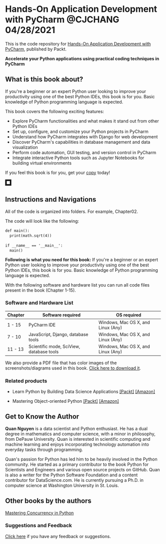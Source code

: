 # Hands-On Application Development with PyCharm  @CJCHANG 04/28/2021

<a href="https://www.packtpub.com/programming/hands-on-application-development-with-pycharm?utm_source=github&utm_medium=repository&utm_campaign="><img src="https://www.packtpub.com/media/catalog/product/cache/e4d64343b1bc593f1c5348fe05efa4a6/9/7/9781789348262-original.jpeg" alt="" height="256px" align="right"></a>

This is the code repository for [Hands-On Application Development with PyCharm](https://www.packtpub.com/programming/hands-on-application-development-with-pycharm?utm_source=github&utm_medium=repository&utm_campaign=), published by Packt.

**Accelerate your Python applications using practical coding techniques in PyCharm**

## What is this book about?
If you're a beginner or an expert Python user looking to improve your productivity using one of the best Python IDEs, this book is for you. Basic knowledge of Python programming language is expected.

This book covers the following exciting features:
* Explore PyCharm functionalities and what makes it stand out from other Python IDEs
* Set up, configure, and customize your Python projects in PyCharm
* Understand how PyCharm integrates with Django for web development
* Discover PyCharm's capabilities in database management and data visualization
* Perform code automation, GUI testing, and version control in PyCharm
* Integrate interactive Python tools such as Jupyter Notebooks for building virtual environments


If you feel this book is for you, get your [copy](https://www.amazon.com/dp/1789348269) today!

<a href="https://www.packtpub.com/?utm_source=github&utm_medium=banner&utm_campaign=GitHubBanner"><img src="https://raw.githubusercontent.com/PacktPublishing/GitHub/master/GitHub.png" 
alt="https://www.packtpub.com/" border="5" /></a>

## Instructions and Navigations
All of the code is organized into folders. For example, Chapter02.

The code will look like the following:
```
def main():
  print(math.sqrt(4))

if __name__ == '__main__':
  main()
```

**Following is what you need for this book:**
If you're a beginner or an expert Python user looking to improve your productivity using one of the best Python IDEs, this book is for you. Basic knowledge of Python programming language is expected.

With the following software and hardware list you can run all code files present in the book (Chapter 1-15).
### Software and Hardware List
| Chapter | Software required | OS required |
| -------- | ------------------------------------ | ----------------------------------- |
| 1 - 15 | PyCharm IDE | Windows, Mac OS X, and Linux (Any) |
| 7 - 10 | JavaScript, Django, database tools | Windows, Mac OS X, and Linux (Any) |
| 11 - 13 | Scientific mode, SciView, database tools | Windows, Mac OS X, and Linux (Any) |

We also provide a PDF file that has color images of the screenshots/diagrams used in this book. [Click here to download it](https://static.packt-cdn.com/downloads/9781789348262_ColorImages.pdf).

### Related products
* Learn Python by Building Data Science Applications  [[Packt]](https://www.packtpub.com/programming/learn-python-by-building-data-science-applications?utm_source=github&utm_medium=repository&utm_campaign=) [[Amazon]](https://www.amazon.com/dp/1789535360)

* Mastering Object-oriented Python  [[Packt]](https://www.packtpub.com/in/application-development/mastering-object-oriented-python?utm_source=github&utm_medium=repository&utm_campaign=) [[Amazon]](https://www.amazon.com/dp/1783280972)

## Get to Know the Author
**Quan Nguyen**
is a data scientist and Python enthusiast. He has a dual degree in mathematics and computer science, with a minor in philosophy, from DePauw University. Quan is interested in scientific computing and machine learning and enjoys incorporating technology automation into everyday tasks through programming.

Quan's passion for Python has led him to be heavily involved in the Python community. He started as a primary contributor to the book Python for Scientists and Engineers and various open source projects on GitHub. Quan is also a writer for the Python Software Foundation and a content contributor for DataScience.com. He is currently pursuing a Ph.D. in computer science at Washington University in St. Louis.

## Other books by the authors
[Mastering Concurrency in Python ](https://www.packtpub.com/application-development/mastering-concurrency-python?utm_source=github&utm_medium=repository&utm_campaign=)

### Suggestions and Feedback
[Click here](https://docs.google.com/forms/d/e/1FAIpQLSdy7dATC6QmEL81FIUuymZ0Wy9vH1jHkvpY57OiMeKGqib_Ow/viewform) if you have any feedback or suggestions.


